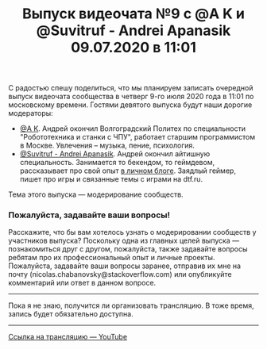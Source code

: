 ﻿---
title: "Выпуск видеочата №9 с @A K и @Suvitruf - Andrei Apanasik 09.07.2020 в 11:01"
se.owner.user_id: 6
se.owner.display_name: "Nicolas Chabanovsky"
se.owner.link: "https://ru.meta.stackoverflow.com/users/6/nicolas-chabanovsky"
se.link: "https://ru.meta.stackoverflow.com/questions/10591/%d0%92%d1%8b%d0%bf%d1%83%d1%81%d0%ba-%d0%b2%d0%b8%d0%b4%d0%b5%d0%be%d1%87%d0%b0%d1%82%d0%b0-9-%d1%81-a-k-%d0%b8-suvitruf-andrei-apanasik-09-07-2020-%d0%b2-1101"
se.question_id: 10591
se.post_type: question
se.score: 19
---
<p>С радостью спешу поделиться, что мы планируем записать очередной выпуск видеочата сообщества в четверг 9-го июля 2020 года в 11:01 по московскому времени. Гостями девятого выпуска будут наши дорогие модераторы:</p>
<ul>
<li><a href="https://ru.stackoverflow.com/users/213987/a-k">@A K</a>. Андрей окончил Волгоградский Политех по специальности &quot;Робототехника и станки с ЧПУ&quot;, работает старшим программистом в Москве. Увлечения – музыка, пение, психология.</li>
<li><a href="https://ru.stackoverflow.com/users/15479/suvitruf-andrei-apanasik">@Suvitruf - Andrei Apanasik</a>. Андрей окончил айтишную специальность. Занимается то бекендом, то геймдевом, рассказывает про свой опыт <a href="https://suvitruf.ru/" rel="nofollow noreferrer">в личном блоге</a>. Заядлый геймер, пишет про игры и связанные темы с играми на dtf.ru.</li>
</ul>
<p>Тема этого выпуска — модерирование сообществ.</p>
<h3>Пожалуйста, задавайте ваши вопросы!</h3>
<p>Расскажите, что бы вам хотелось узнать о модерировании сообществ у участников выпуска? Поскольку одна из главных целей выпуска — познакомиться друг с другом, пожалуйста, также задавайте вопросы ребятам про их профессиональный опыт и личные проекты. Пожалуйста, задавайте ваши вопросы заранее, отправив их мне на почту (nicolas.chabanovsky@stackoverflow.com) или опубликуйте комментарий или ответ в данном вопросе.</p>
<hr />
<p>Пока я не знаю, получится ли организовать трансляцию. В тоже время, запись будет обязательно доступна.</p>
<hr />
<p><a href="https://www.youtube.com/watch?v=gJuhEcD4nqo" rel="nofollow noreferrer">Ссылка на трансляцию — YouTube</a></p>

